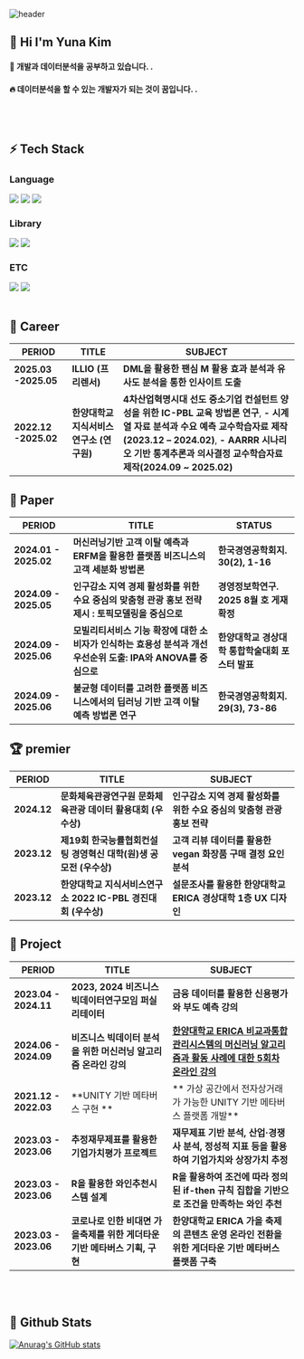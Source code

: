 <div>
  
  <!--Header-->

  ![header](https://capsule-render.vercel.app/api?type=waving&color=gradient&height=300&section=header&text=Good%20to%20see%20you%20%F0%9F%A4%97)
</div>

<div>
  <!--Body-->
  
  ## 👀 Hi I'm Yuna Kim 
  #### :raising_hand: 개발과 데이터분석을 공부하고 있습니다.  .<br/>
  #### :fire: 데이터분석을 할 수 있는 개발자가 되는 것이 꿈입니다. .<br/>
 
  <br/>
  <br/>
  
  ## ⚡ Tech Stack
  ### Language
  <!--Python-->
  <img src="https://img.shields.io/badge/Python-3776AB?style=flat-square&logo=Python&logoColor=white"/>
  <!--JavaScript-->
  <img src="https://img.shields.io/badge/JavaScript-F7DF1E?style=flat-square&logo=JavaScript&logoColor=white"/>
  <!--HTML5-->
  <img src="https://img.shields.io/badge/HTML5-E34F26?style=flat-square&logo=HTML5&logoColor=white"/>
  <br/>
  
  ### Library
  <!--PyTorch-->
  <img src="https://img.shields.io/badge/PyTorch-EE4C2C?style=flat-square&logo=PyTorch&logoColor=white"/>
  <!--Selenium-->
  <img src="https://img.shields.io/badge/Selenium-43B02A?style=flat-square&logo=Selenium&logoColor=white"/>
  <br/>
  
  ### ETC
  <!--notion-->
  <img src="https://img.shields.io/badge/notion-000000?style=flat-square&logo=notion&logoColor=white"/>
  <!--MySQL-->
  <img src="https://img.shields.io/badge/MySQL-4479A1?style=flat-square&logo=MySQL&logoColor=white"/>
  <br/>
  <br/>

  ## 🏢 Career

  | PERIOD | TITLE | SUBJECT |
  | ------- | ------- | ------- | 
  | **2025.03 -2025.05** | **ILLIO (프리렌서)** | **DML을 활용한 팬심 M 활용 효과 분석과 유사도 분석을 통한 인사이트 도출** | 
  | **2022.12 -2025.02** | **한양대학교 지식서비스 연구소 (연구원)** | **4차산업혁명시대 선도 중소기업 컨설턴트 양성을 위한 IC-PBL 교육 방법론 연구**, **- 시계열 자료 분석과 수요 예측 교수학습자료 제작 (2023.12 – 2024.02)**, **- AARRR 시나리오 기반 통계추론과 의사결정 교수학습자료 제작(2024.09 ~ 2025.02)**

  ## 📜 Paper

  | PERIOD | TITLE | STATUS |
  | ------- | ------- | ------- |
  | **2024.01 - 2025.02** | **머신러닝기반 고객 이탈 예측과 ERFM을 활용한 플랫폼 비즈니스의 고객 세분화 방법론** | **한국경영공학회지. 30(2), 1-16** |
  | **2024.09 - 2025.05** | **인구감소 지역 경제 활성화를 위한 수요 중심의 맞춤형 관광 홍보 전략 제시 : 토픽모델링을 중심으로** | **경영정보학연구.  2025 8월 호 게재 확정** |
  | **2024.09 - 2025.06** | **모빌리티서비스 기능 확장에 대한 소비자가 인식하는 효용성 분석과 개선 우선순위 도출: IPA와 ANOVA를 중심으로** | **한양대학교 경상대학 통합학술대회 포스터 발표** |
  | **2024.09 - 2025.06** | **불균형 데이터를 고려한 플랫폼 비즈니스에서의 딥러닝 기반 고객 이탈 예측 방법론 연구** | **한국경영공학회지. 29(3), 73-86** |

  ## 🏆 premier
  | PERIOD | TITLE | SUBJECT |
  | ------- | ------- | -------|
  | **2024.12** | **문화체육관광연구원 문화체육관광 데이터 활용대회 (우수상)** | **인구감소 지역 경제 활성화를 위한 수요 중심의 맞춤형 관광 홍보 전략** |
  | **2023.12** | **제19회 한국능률협회컨설팅 경영혁신 대학(원)생 공모전 (우수상)** | **고객 리뷰 데이터를 활용한 vegan 화장품 구매 결정 요인 분석** |
  | **2023.12** | **한양대학교 지식서비스연구소 2022 IC-PBL 경진대회 (우수상)** | **설문조사를 활용한 한양대학교 ERICA 경상대학 1층 UX 디자인** |

  ## 🌱 Project  

  | PERIOD | TITLE | SUBJECT |
  | ------- | ------- | -------|
  | **2023.04 - 2024.11** | **2023, 2024 비즈니스빅데이터연구모임  퍼실리테이터** | **금융 데이터를 활용한 신용평가와 부도 예측 강의** |
  | **2024.06 - 2024.09** | **비즈니스 빅데이터 분석을 위한 머신러닝 알고리즘 온라인 강의** | [**한양대학교 ERICA 비교과통합관리시스템의 머신러닝 알고리즘과 활동 사례에 대한 5회차 온라인 강의**]([https://github.com/heoni00/2021-Sub_Project-Baemin](https://github.com/user-attachments/assets/c48eb84a-7a4b-4e52-8ef2-5128019fd936)) |
  | **2021.12 - 2022.03** | **UNITY 기반 메타버스 구현 ** | ** 가상 공간에서 전자상거래가 가능한 UNITY 기반 메타버스 플랫폼 개발** |
  | **2023.03 - 2023.06** | **추정재무제표를 활용한 기업가치평가 프로젝트** | **재무제표 기반 분석, 산업·경쟁사 분석, 정성적 지표 등을 활용하여 기업가치와 상장가치 추정** |
  | **2023.03 - 2023.06** | **R을 활용한 와인추천시스템 설계** | **R을 활용하여 조건에 따라 정의된 if-then 규칙 집합을 기반으로 조건을 만족하는 와인 추천** |
  | **2023.03 - 2023.06** | **코로나로 인한 비대면 가을축제를 위한 게더타운 기반 메타버스 기획, 구현** | **한양대학교 ERICA 가을 축제의 콘텐츠 운영 온라인 전환을 위한 게더타운 기반 메타버스 플랫폼 구축** |


 <br/>
 <br/>
  
  
  ## 🤔 Github Stats
  [![Anurag's GitHub stats](https://github-readme-stats.vercel.app/api?username=youunaaaKim)](https://github.com/anuraghazra/github-readme-stats)  
</div>


<!--
**youunaaaKim/youunaaaKim** is a ✨ _special_ ✨ repository because its `README.md` (this file) appears on your GitHub profile.

Here are some ideas to get you started:

- 🔭 I’m currently working on ...
- 🌱 I’m currently learning ...
- 👯 I’m looking to collaborate on ...
- 🤔 I’m looking for help with ...
- 💬 Ask me about ...
- 📫 How to reach me: ...
- 😄 Pronouns: ...
- ⚡ Fun fact: ...
-->

    
